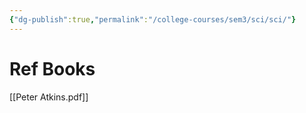 ```yaml
---
{"dg-publish":true,"permalink":"/college-courses/sem3/sci/sci/"}
---
```





# Ref Books

[[Peter Atkins.pdf]]


